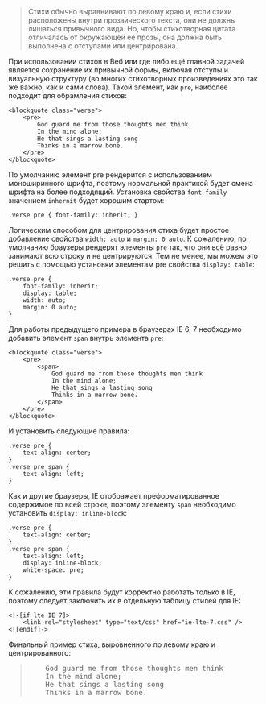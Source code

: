 > Стихи обычно выравнивают по левому краю и, если стихи расположены внутри прозаического текста, они не должны лишаться привычного вида. Но, чтобы стихотворная цитата отличалась от окружающей её прозы, она должна быть выполнена с отступами или центрирована.

При использовании стихов в Веб или где либо ещё главной задачей является сохранение их привычной формы, включая отступы и визуальную структуру (во многих стихотворных произведениях это так же важно, как и сами слова). Такой элемент, как `pre`, наиболее подходит для обрамления стихов:

	<blockquote class="verse">
		<pre>
			God guard me from those thoughts men think
			In the mind alone;
			He that sings a lasting song
			Thinks in a marrow bone.
		</pre>
	</blockquote>

По умолчанию элемент pre рендерится с использованием моноширинного шрифта, поэтому нормальной практикой будет смена шрифта на более подходящий. Установка свойства `font-family` значением `inhernit` будет хорошим стартом:

	.verse pre { font-family: inherit; }

Логическим способом для центрирования стиха будет простое добавление свойства `width: auto` и `margin: 0 auto`. К сожалению, по умолчанию браузеры рендерят элементы `pre` так, что они всё равно занимают всю строку и не центрируются. Тем не менее, мы можем это решить с помощью установки элементам pre свойства `display: table`:

	.verse pre {
		font-family: inherit;
		display: table;
		width: auto;
		margin: 0 auto;
	}

Для работы предыдущего примера в браузерах <abbr>IE</abbr> 6, 7 необходимо добавить элемент `span` внутрь элемента `pre`:

	<blockquote class="verse">
		<pre>
			<span>
				God guard me from those thoughts men think
				In the mind alone;
				He that sings a lasting song
				Thinks in a marrow bone.
			</span>
		</pre>
	</blockquote>

И установить следующие правила:

	.verse pre {
		text-align: center;
	}
	.verse pre span {
		text-align: left;
	}

Как и другие браузеры, <abbr>IE</abbr> отображает преформатированное содержимое по всей строке, поэтому элементу `span` необходимо установить `display: inline-block`:

	.verse pre {
		text-align: center;
	}
	.verse pre span {
		text-align: left;
		display: inline-block;
		white-space: pre;
	}

К сожалению, эти правила будут корректно работать только в <abbr>IE</abbr>, поэтому следует заключить их в отдельную таблицу стилей для <abbr>IE</abbr>:

	<!-[if lte IE 7]>
		<link rel="stylesheet" type="text/css" href="ie-lte-7.css" />
	<![endif]->

Финальный пример стиха, выровненного по левому краю и центрированного:

<div class="example_content">

<blockquote class="verse">
<pre>
	God guard me from those thoughts men think
	In the mind alone;
	He that sings a lasting song
	Thinks in a marrow bone.
</pre>
</blockquote>

</div>
